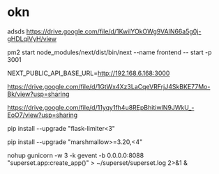 # okn
adsds
https://drive.google.com/file/d/1KwilYOkOWg9VAIN66a5g0j-gHDLqiVyH/view


pm2 start node_modules/next/dist/bin/next --name frontend -- start -p 3001


NEXT_PUBLIC_API_BASE_URL=http://192.168.6.168:3000


https://drive.google.com/file/d/1GtWx4Xz3LaCqeVRFrjJ4SkBKE77Mo-Bk/view?usp=sharing

https://drive.google.com/file/d/11yqy1fh4u8REpBhitiwIN9JWkU_-EoO7/view?usp=sharing



pip install --upgrade "flask-limiter<3"

pip install --upgrade "marshmallow>=3.20,<4"


nohup gunicorn -w 3 -k gevent -b 0.0.0.0:8088 "superset.app:create_app()" > ~/superset/superset.log 2>&1 &
